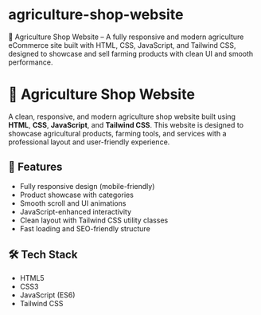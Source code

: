 # agriculture-shop-website
🌾 Agriculture Shop Website – A fully responsive and modern agriculture eCommerce site built with HTML, CSS, JavaScript, and Tailwind CSS, designed to showcase and sell farming products with clean UI and smooth performance.
# 🌾 Agriculture Shop Website

A clean, responsive, and modern agriculture shop website built using **HTML**, **CSS**, **JavaScript**, and **Tailwind CSS**. This website is designed to showcase agricultural products, farming tools, and services with a professional layout and user-friendly experience.

## 🌟 Features

- Fully responsive design (mobile-friendly)
- Product showcase with categories
- Smooth scroll and UI animations
- JavaScript-enhanced interactivity
- Clean layout with Tailwind CSS utility classes
- Fast loading and SEO-friendly structure

## 🛠️ Tech Stack

- HTML5  
- CSS3  
- JavaScript (ES6)  
- Tailwind CSS

